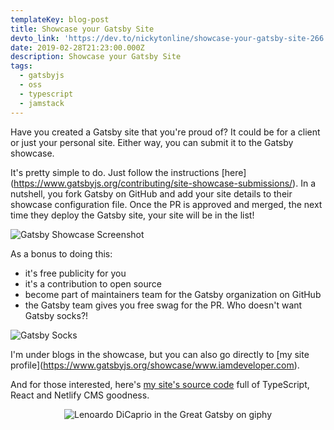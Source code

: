 ```yaml
---
templateKey: blog-post
title: Showcase your Gatsby Site
devto_link: 'https://dev.to/nickytonline/showcase-your-gatsby-site-266'
date: 2019-02-28T21:23:00.000Z
description: Showcase your Gatsby Site
tags:
  - gatsbyjs
  - oss
  - typescript
  - jamstack
---
```

Have you created a Gatsby site that you're proud of? It could be for a client or just your personal site. Either way, you can submit it to the Gatsby showcase.

It's pretty simple to do. Just follow the instructions \[here](https://www.gatsbyjs.org/contributing/site-showcase-submissions/). In a nutshell, you fork Gatsby on GitHub and add your site details to their showcase configuration file. Once the PR is approved and merged, the next time they deploy the Gatsby site, your site will be in the list!

![Gatsby Showcase Screenshot](/img/gatsby_showcase.png "Gatsby Showcase Screenshot")

As a bonus to doing this:

* it's free publicity for you
* it's a contribution to open source
* become part of maintainers team for the Gatsby organization on GitHub
* the Gatsby team gives you free swag for the PR. Who doesn't want Gatsby socks?!

![Gatsby Socks](/img/gatsby_socks.png "Gatsby Socks")

I'm under blogs in the showcase, but you can also go directly to \[my site profile](https://www.gatsbyjs.org/showcase/www.iamdeveloper.com).

And for those interested, here's [my site's source code](https://github.com/nickytonline/www.iamdeveloper.com) full of TypeScript, React and Netlify CMS goodness.

<center>

![Lenoardo DiCaprio in the Great Gatsby on giphy](https://media.giphy.com/media/jNdw5Qmy5MOpq/giphy.gif)

</center>
